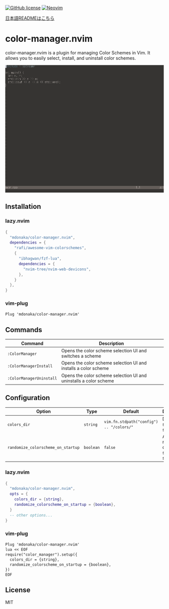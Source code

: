 [![GitHub license](https://img.shields.io/github/license/mdonaka/color-manager.nvim.svg)](https://github.com/mdonaka/color-manager.nvim/blob/main/LICENSE)
[![Neovim](https://img.shields.io/badge/Neovim-support-green.svg)](https://neovim.io/)

[日本語READMEはこちら](./README-ja.md)

# color-manager.nvim
color-manager.nvim is a plugin for managing Color Schemes in Vim. 
It allows you to easily select, install, and uninstall color schemes.

![Demo GIF](assets/demo.gif)

## Installation

### lazy.nvim

```lua
{
  "mdonaka/color-manager.nvim",
  dependencies = {
    "rafi/awesome-vim-colorschemes",
    {
      "ibhagwan/fzf-lua",
      dependencies = {
        "nvim-tree/nvim-web-devicons",
      },
    }
  },
}
```

### vim-plug

```vim
Plug 'mdonaka/color-manager.nvim'
```

## Commands

| Command                    | Description                                                            |
|----------------------------|------------------------------------------------------------------------|
| `:ColorManager`           | Opens the color scheme selection UI and switches a scheme            |
| `:ColorManagerInstall`    | Opens the color scheme selection UI and installs a color scheme          |
| `:ColorManagerUninstall`  | Opens the color scheme selection UI and uninstalls a color scheme        |

## Configuration

| Option                          | Type      | Default                                      | Description                                   |
|----------------------------------|-----------|----------------------------------------------|-----------------------------------------------|
| `colors_dir`                     | `string`  | `vim.fn.stdpath("config") .. "/colors/"`     | Directory to store color schemes              |
| `randomize_colorscheme_on_startup`| `boolean` | `false`                                      | Apply a random color scheme on startup        |

### lazy.nvim
```lua
{
  "mdonaka/color-manager.nvim",
  opts = {
    colors_dir = {string},
    randomize_colorscheme_on_startup = {boolean},
  }
  -- other options...
}
```
### vim-plug
```vim
Plug 'mdonaka/color-manager.nvim'
lua << EOF
require("color_manager").setup({
  colors_dir = {string},
  randomize_colorscheme_on_startup = {boolean},
})
EOF
```

## License

MIT
